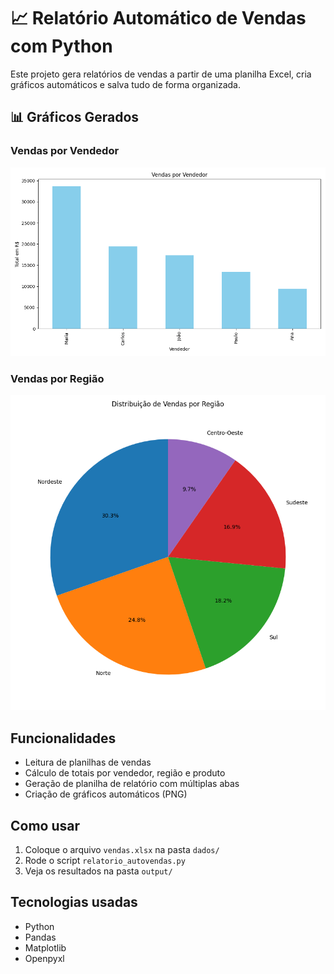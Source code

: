 # 📈 Relatório Automático de Vendas com Python

Este projeto gera relatórios de vendas a partir de uma planilha Excel, cria gráficos automáticos e salva tudo de forma organizada.


## 📊 Gráficos Gerados

### Vendas por Vendedor
![Gráfico de vendas por vendedor](output/vendas_por_vendedor.png)

### Vendas por Região
![Gráfico de vendas por região](output/vendas_por_regiao.png)

## Funcionalidades
- Leitura de planilhas de vendas
- Cálculo de totais por vendedor, região e produto
- Geração de planilha de relatório com múltiplas abas
- Criação de gráficos automáticos (PNG)

## Como usar
1. Coloque o arquivo `vendas.xlsx` na pasta `dados/`
2. Rode o script `relatorio_autovendas.py`
3. Veja os resultados na pasta `output/`

## Tecnologias usadas
- Python
- Pandas
- Matplotlib
- Openpyxl



